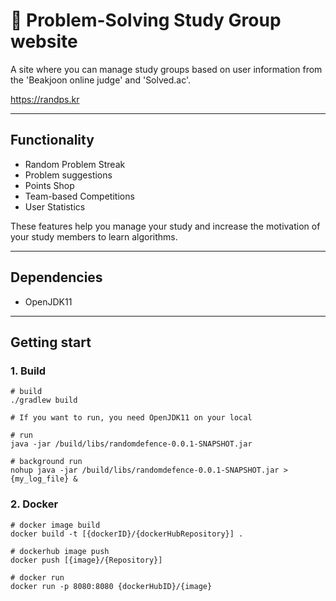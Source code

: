 
# 🥑 Problem-Solving Study Group website
A site where you can manage study groups based on user information from the 'Beakjoon online judge' and 'Solved.ac'.

https://randps.kr

---
## Functionality

- Random Problem Streak
- Problem suggestions
- Points Shop
- Team-based Competitions
- User Statistics

These features help you manage your study and increase the motivation of your study members to learn algorithms.

---
## Dependencies
- OpenJDK11

---
## Getting start

### 1. Build
``` shell
# build
./gradlew build
```
``` shell
# If you want to run, you need OpenJDK11 on your local

# run
java -jar /build/libs/randomdefence-0.0.1-SNAPSHOT.jar

# background run
nohup java -jar /build/libs/randomdefence-0.0.1-SNAPSHOT.jar > {my_log_file} &
```

### 2. Docker
``` shell
# docker image build
docker build -t [{dockerID}/{dockerHubRepository}] .

# dockerhub image push
docker push [{image}/{Repository}]

# docker run
docker run -p 8080:8080 {dockerHubID}/{image}
```

